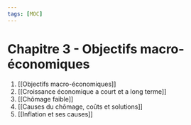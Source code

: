 ```yaml
---
tags: [MOC]
---
```


# Chapitre 3 -  Objectifs macro-économiques
1. [[Objectifs macro-économiques]]
2. [[Croissance économique a court et a long terme]]
3. [[Chômage faible]]
4. [[Causes du chômage, coûts et solutions]]
5. [[Inflation et ses causes]]